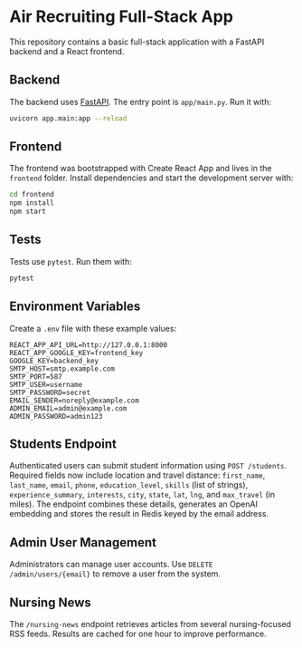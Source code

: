 # Air Recruiting Full-Stack App

This repository contains a basic full-stack application with a FastAPI backend and a React frontend.

## Backend

The backend uses [FastAPI](https://fastapi.tiangolo.com/). The entry point is `app/main.py`.
Run it with:

```bash
uvicorn app.main:app --reload
```

## Frontend

The frontend was bootstrapped with Create React App and lives in the `frontend` folder. Install dependencies and start the development server with:

```bash
cd frontend
npm install
npm start
```

## Tests

Tests use `pytest`. Run them with:

```bash
pytest
```

## Environment Variables

Create a `.env` file with these example values:

```
REACT_APP_API_URL=http://127.0.0.1:8000
REACT_APP_GOOGLE_KEY=frontend_key
GOOGLE_KEY=backend_key
SMTP_HOST=smtp.example.com
SMTP_PORT=587
SMTP_USER=username
SMTP_PASSWORD=secret
EMAIL_SENDER=noreply@example.com
ADMIN_EMAIL=admin@example.com
ADMIN_PASSWORD=admin123
```

## Students Endpoint

Authenticated users can submit student information using `POST /students`.
Required fields now include location and travel distance:
`first_name`, `last_name`, `email`, `phone`, `education_level`, `skills`
(list of strings), `experience_summary`, `interests`, `city`, `state`, `lat`,
`lng`, and `max_travel` (in miles). The endpoint combines these details,
generates an OpenAI embedding and stores the result in Redis keyed by the
email address.

## Admin User Management

Administrators can manage user accounts. Use `DELETE /admin/users/{email}` to
remove a user from the system.

## Nursing News

The `/nursing-news` endpoint retrieves articles from several nursing-focused RSS
feeds. Results are cached for one hour to improve performance.
